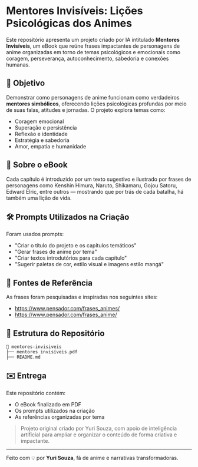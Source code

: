 
# Mentores Invisíveis: Lições Psicológicas dos Animes

Este repositório apresenta um projeto criado por IA intitulado **Mentores Invisíveis**, um eBook que reúne frases impactantes de personagens de anime organizadas em torno de temas psicológicos e emocionais como coragem, perseverança, autoconhecimento, sabedoria e conexões humanas.

## 🎯 Objetivo

Demonstrar como personagens de anime funcionam como verdadeiros **mentores simbólicos**, oferecendo lições psicológicas profundas por meio de suas falas, atitudes e jornadas. O projeto explora temas como:

- Coragem emocional
- Superação e persistência
- Reflexão e identidade
- Estratégia e sabedoria
- Amor, empatia e humanidade

## 📘 Sobre o eBook

Cada capítulo é introduzido por um texto sugestivo e ilustrado por frases de personagens como Kenshin Himura, Naruto, Shikamaru, Gojou Satoru, Edward Elric, entre outros — mostrando que por trás de cada batalha, há também uma lição de vida.

## 🛠️ Prompts Utilizados na Criação

Foram usados prompts:

- "Criar o título do projeto e os capítulos temáticos"
- "Gerar frases de anime por tema"
- "Criar textos introdutórios para cada capítulo"
- "Sugerir paletas de cor, estilo visual e imagens estilo mangá"

## 🔗 Fontes de Referência

As frases foram pesquisadas e inspiradas nos seguintes sites:

- https://www.pensador.com/frases_animes/
- https://www.pensador.com/frases_anime/

## 📂 Estrutura do Repositório

```
📁 mentores-invisiveis
├── mentores invisíveis.pdf
├── README.md
```

## ✉️ Entrega

Este repositório contém:
- O eBook finalizado em PDF
- Os prompts utilizados na criação
- As referências organizadas por tema

> Projeto original criado por Yuri Souza, com apoio de inteligência artificial para ampliar e organizar o conteúdo de forma criativa e impactante.

---

Feito com 💡 por **Yuri Souza**, fã de anime e narrativas transformadoras.

